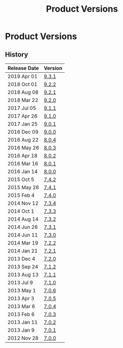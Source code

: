 ﻿---
uid: product-versions
locale: en
title: Product Versions
dnnversion: 09.03.01
related-topics: administrators-included-modules-overview,requirements,dnn-overview,control-bar-to-persona-bar,persona-bar-by-role,providers,more-resources
---

# Product Versions

## History

|**Release Date**|**Version**|
|---|---|
|2019 Apr 01|[9.3.1](https://github.com/dnnsoftware/Dnn.Platform/releases/tag/v9.3.1)|
|2018 Oct 01|[9.2.2](https://github.com/dnnsoftware/Dnn.Platform/releases/tag/v9.2.2)|[Release Notes](xref:relnotes-2018-oct-01)|
|2018 Aug 08|[9.2.1](https://github.com/dnnsoftware/Dnn.Platform/releases/tag/v9.2.1)|[Release Notes](xref:relnotes-2018-aug-08)|
|2018 Mar 22|[9.2.0](https://github.com/dnnsoftware/Dnn.Platform/releases/tag/v9.2.0)|[Release Notes](xref:relnotes-2018-mar-22)|
|2017 Jul 05|[9.1.1](https://github.com/dnnsoftware/Dnn.Platform/releases/tag/v9.1.1)|[Release Notes](xref:relnotes-2017-jul-05)|
|2017 Apr 26|[9.1.0](https://github.com/dnnsoftware/Dnn.Platform/releases/tag/v9.1.0)|[Release Notes](xref:relnotes-2017-apr-26)|
|2017 Jan 25|[9.0.1](https://github.com/dnnsoftware/Dnn.Platform/releases/tag/v9.0.1)|[Release Notes](xref:relnotes-2017-jan-25)|
|2016 Dec 09|[9.0.0](https://github.com/dnnsoftware/Dnn.Platform/releases/tag/v9.0.0)|[Release Notes](xref:relnotes-2016-dec-09)|
|2016 Aug 22|[8.0.4](https://github.com/dnnsoftware/Dnn.Platform/releases/tag/v8.0.4)|[Release Notes](xref:relnotes-2016-aug-22)|
|2016 May 26|[8.0.3](xref:relnotes-2016-may-26)|
|2016 Apr 18|[8.0.2](xref:relnotes-2016-apr-18)|
|2016 Mar 16|[8.0.1](xref:relnotes-2016-mar-16)|
|2016 Jan 14|[8.0.0](xref:relnotes-2016-jan-14)|
|2015 Oct 5|[7.4.2](xref:relnotes-2015-oct-05)|
|2015 May 26|[7.4.1](xref:relnotes-2015-may-26)|
|2015 Feb 4|[7.4.0](xref:relnotes-2015-feb-04)|
|2014 Nov 12|[7.3.4](xref:relnotes-2014-nov-12)|
|2014 Oct 1|[7.3.3](xref:relnotes-2014-oct-01)|
|2014 Aug 14|[7.3.2](xref:relnotes-2014-aug-14)|
|2014 Jun 26|[7.3.1](xref:relnotes-2014-jun-26)|
|2014 Jun 11|[7.3.0](xref:relnotes-2014-jun-11)|
|2014 Mar 19|[7.2.2](xref:relnotes-2014-mar-19)|
|2014 Jan 21|[7.2.1](xref:relnotes-2014-jan-21)|
|2013 Dec 4|[7.2.0](xref:relnotes-2013-dec-04)|
|2013 Sep 24|[7.1.2](xref:relnotes-2013-sep-24)|
|2013 Aug 13|[7.1.1](xref:relnotes-2013-aug-13)|
|2013 Jul 9|[7.1.0](xref:relnotes-2013-jul-09)|
|2013 May 1|[7.0.6](xref:relnotes-2013-may-01)|
|2013 Apr 3|[7.0.5](xref:relnotes-2013-apr-03)|
|2013 Mar 6|[7.0.4](xref:relnotes-2013-mar-06)|
|2013 Feb 6|[7.0.3](xref:relnotes-2013-feb-06)|
|2013 Jan 11|[7.0.2](xref:relnotes-2013-jan-11)|
|2013 Jan 9|[7.0.1](xref:relnotes-2013-jan-09)|
|2012 Nov 28|[7.0.0](xref:relnotes-2012-nov-28)|
